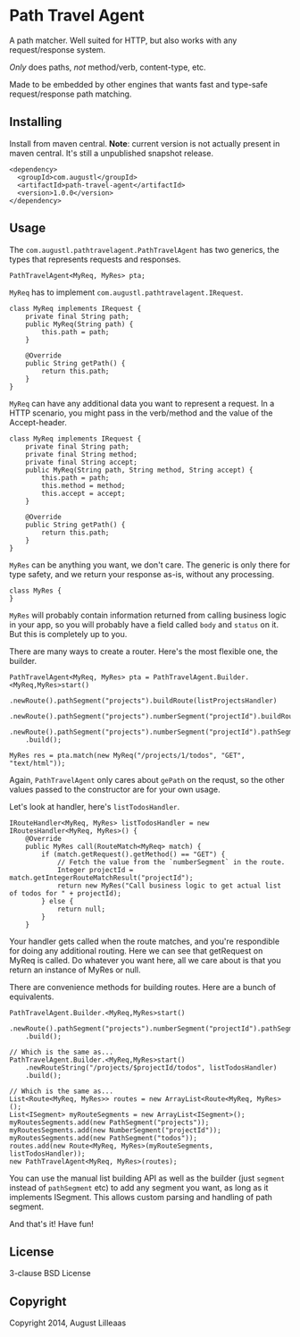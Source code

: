 # Path Travel Agent

A path matcher. Well suited for HTTP, but also works with any request/response system.

*Only* does paths, *not* method/verb, content-type, etc.

Made to be embedded by other engines that wants fast and type-safe request/response path matching.

## Installing

Install from maven central. **Note**: current version is not actually present in maven central. It's still a unpublished snapshot release.

    <dependency>
      <groupId>com.augustl</groupId>
      <artifactId>path-travel-agent</artifactId>
      <version>1.0.0</version>
    </dependency>

## Usage

The `com.augustl.pathtravelagent.PathTravelAgent` has two generics, the types that represents requests and responses.

    PathTravelAgent<MyReq, MyRes> pta;

`MyReq` has to implement `com.augustl.pathtravelagent.IRequest`.

    class MyReq implements IRequest {
        private final String path;
        public MyReq(String path) {
            this.path = path;
        }

        @Override
        public String getPath() {
            return this.path;
        }
    }

`MyReq` can have any additional data you want to represent a request. In a HTTP scenario, you might pass in the verb/method and the value of the Accept-header.

    class MyReq implements IRequest {
        private final String path;
        private final String method;
        private final String accept;
        public MyReq(String path, String method, String accept) {
            this.path = path;
            this.method = method;
            this.accept = accept;
        }

        @Override
        public String getPath() {
            return this.path;
        }
    }

`MyRes` can be anything you want, we don't care. The generic is only there for type safety, and we return your response as-is, without any processing.

    class MyRes {
    }

`MyRes` will probably contain information returned from calling business logic in your app, so you will probably have a field called `body` and `status` on it. But this is completely up to you.

There are many ways to create a router. Here's the most flexible one, the builder.

    PathTravelAgent<MyReq, MyRes> pta = PathTravelAgent.Builder.<MyReq,MyRes>start()
        .newRoute().pathSegment("projects").buildRoute(listProjectsHandler)
        .newRoute().pathSegment("projects").numberSegment("projectId").buildRoute(showProjectHandler)
        .newRoute().pathSegment("projects").numberSegment("projectId").pathSegment("todos").buildRoute(listTodosHandler)
        .build();

    MyRes res = pta.match(new MyReq("/projects/1/todos", "GET", "text/html"));

Again, `PathTravelAgent` only cares about `gePath` on the requst, so the other values passed to the constructor are for your own usage.

Let's look at handler, here's `listTodosHandler`.

    IRouteHandler<MyReq, MyRes> listTodosHandler = new IRoutesHandler<MyReq, MyRes>() {
        @Override
        public MyRes call(RouteMatch<MyReq> match) {
            if (match.getRequest().getMethod() == "GET") {
                // Fetch the value from the `numberSegment` in the route.
                Integer projectId = match.getIntegerRouteMatchResult("projectId");
                return new MyRes("Call business logic to get actual list of todos for " + projectId);
            } else {
                return null;
            }
        }

Your handler gets called when the route matches, and you're respondible for doing any additional routing. Here we can see that getRequest on MyReq is called. Do whatever you want here, all we care about is that you return an instance of MyRes or null.

There are convenience methods for building routes. Here are a bunch of equivalents.

    PathTravelAgent.Builder.<MyReq,MyRes>start()
        .newRoute().pathSegment("projects").numberSegment("projectId").pathSegment("todos").buildRoute(listTodosHandler)
        .build();

    // Which is the same as...
    PathTravelAgent.Builder.<MyReq,MyRes>start()
        .newRouteString("/projects/$projectId/todos", listTodosHandler)
        .build();

    // Which is the same as...
    List<Route<MyReq, MyRes>> routes = new ArrayList<Route<MyReq, MyRes>();
    List<ISegment> myRouteSegments = new ArrayList<ISegment>();
    myRoutesSegments.add(new PathSegment("projects"));
    myRoutesSegments.add(new NumberSegment("projectId"));
    myRoutesSegments.add(new PathSegment("todos"));
    routes.add(new Route<MyReq, MyRes>(myRouteSegments, listTodosHandler));
    new PathTravelAgent<MyReq, MyRes>(routes);

You can use the manual list building API as well as the builder (just `segment` instead of `pathSegment` etc) to add any segment you want, as long as it implements ISegment. This allows custom parsing and handling of path segment.

And that's it! Have fun!

## License

3-clause BSD License

## Copyright

Copyright 2014, August Lilleaas
